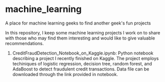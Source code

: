 # machine_learning
A place for machine learning geeks to find another geek's fun projects

In this repository, I keep some machine learning projects I work on to share with those who may find them interesting and would like to give valuable recommendations.

1. CreditFraudDetection_Notebook_on_Kaggle.ipynb: Python notebook describing a project I recently finished on Kaggle. The project employs techiniques of logistic regression, decision tree, random forest, and AdaBoost to detect fraudulent credit transactions. Data file can be downloaded through the link provided in notebook.
